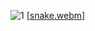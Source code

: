 ![1](https://github.com/SECRET-GUEST/SECRET-GUEST/assets/92639080/952c2779-3fd6-40c0-9a20-45debd806171)
[[snake.webm](https://github.com/SECRET-GUEST/SECRET-GUEST/assets/92639080/840ffbc6-92c7-4c2e-8c8b-0d17d89bfeb9)]

<!--

```
⠀⠀⠀⠀⠀⠀⠀⠀⠀⠀⠀⠀⠀⠀⠀⠀⠀⠀⠀⠀⠀⠀⠀⠀⠀⠀⠀⣠⡿⠁⠀⠀⠀⠀⠀⠀⠀⠀⠀⠀⠀⠀⠀
⠀⠀⠀⠀⠀⠀⠀⠀⠀⠀⠀⠀⠀⠀⠀⠀⠀⠀⠀⠀⠀⠀⠀⠀⠀⢠⣼⠋⠀⠀⠀⠀⠀⠀⠀⠀⠀⠀⠀⠀⠀⠀⠀
⠀⠀⠀⠀⠀⠀⠀⠀⠀⠀⠀⠀⠀⠀⠀⠀⠀⠀⠀⠀⠀⠀⠀⣠⡾⠋⠁⠀⠀⠀⠀⠀⠀⠀⠀⠀⠀⠀⠀⠀⠀⢀⡀
⠀⠀⠀⠀⠀⠀⠀⠀⠀⠀⠀⠀⠀⠀⠀⠀⠀⠀⠀⠀⣀⡴⠞⠉⠀⠀⠀⠀⠀⠀⠀⠀⠀⠀⠀⠀⠀⠀⠀⠀⢀⣾⠃
⠀⠀⠀⠀⠀⠀⠀⠀⠀⠀⠀⠀⠀⠀⠀⠀⠀⣀⡴⠟⠉⠀⠀⠀⠀⠀⠀⠀⠀⠀⠀⠀⠀⠀⠀⠀⠀⠀⠀⠀⢸⡏⠀
⠀⠀⠀⠀⠀⠀⠀⠀⠀⠀⠀⠀⠀⠀⢀⣴⡞⠉⠀⠀⠀⠀⠀⠀⠀⠀⠀⠀⠀⠀⠀⠀⠀⠀⠀⠀⠀⠀⠀⠀⠸⡇⠀
⠀⠀⠀⠀⠀⠀⠀⠀⠀⠀⠀⠀⠀⢠⠟⡞⠁⠀⠀⠀⠀⠀⠀⠀⠀⠀⠀⠀⠀⠀⠀⠀⠀⠀⠀⠀⠀⠀⠀⠀⠀⣿⡀
⠀⠀⠀⠀⠀⠀⠀⠀⠀⠀⠀⠀⠀⡾⢸⠀⠀⠀⠀⠀⠀⠀⠀⠀⠀⠀⠀⠀⠀⠀⠀⠀⠀⠀⠀⠀⠀⠀⡄⠀⢸⡇⠁
⠀⠀⠀⠀⠀⠀⠀⠀⠀⠀⠀⠀⣰⡇⢸⡄⠀⠀⠀⠀⠀⠀⢦⡀⠀⢠⡀⠀⠀⠀⠀⠀⠀⠀⠀⠀⠀⠀⢹⡀⣾⠀⠀
⠀⠀⠀⠀⠀⠀⠀⠀⠀⠀⢀⣰⣿⠀⢸⡇⠀⠀⠀⠀⠀⢰⡀⠹⣦⡀⠉⢦⡀⠀⠀⠀⠀⠀⠀⠀⠀⠀⠀⣿⠃⠀⠀
⠀⠀⠀⠀⠀⠀⠀⠀⢀⡴⢋⣼⠃⠀⠈⣇⠀⠀⠀⠘⢧⣀⣷⡶⠟⠙⠳⢤⣙⣦⡀⠀⠀⠀⠀⠀⠀⠀⢸⡏⠀⠀⠀
⠀⠀⠀⠀⠀⠀⢀⡴⢋⡴⢻⠏⠀⠀⠀⣿⠀⠀⠀⠀⠀⢿⡁⠀⠀⠀⠀⠀⠈⠙⣧⠀⠀⠀⠀⠀⠀⠀⣾⠀⠀⠀⠀
⠀⠀⠀⠀⣠⡴⠋⣰⠏⢰⡟⠀⠀⠀⠀⣿⠀⠀⠀⠀⠀⢸⡇⠀⠀⠀⠀⠀⠀⠀⣿⠀⠀⠀⠀⠀⠀⢠⡇⠀⠀⠀⠀
⠀⠀⠀⣾⠟⠀⣴⠃⢀⡿⠄⠀⠀⠀⠀⣿⠀⠀⠀⠀⣤⣿⣄⠀⠀⠀⠀⠀⠀⠀⣿⠀⠀⠀⠀⠀⠀⣾⠃⠀⠀⠀⠀
⠀⠀⠀⠙⠒⡾⠃⠀⣼⠆⠀⠀⠀⢠⣠⢿⣍⠀⠀⠀⠀⠀⠉⢳⣄⠀⠀⠀⠀⣰⣿⡀⠀⠀⠀⠀⠀⣿⠀⠀⠀⠀⠀
⠀⠀⠀⢀⡼⠁⠀⢠⡇⠀⠀⠀⠀⢸⠏⠀⠙⢷⣤⡀⠀⠀⠀⠀⣿⠷⠦⣄⣰⠏⠀⠀⠀⠀⠀⠀⣸⠏⠀⠀⠀⠀⠀
⠀⢀⣴⠋⠀⠀⢀⣾⠀⠀⠀⠀⢠⡟⠀⠀⠀⠀⠈⠛⢦⡀⠀⠀⠙⠀⠀⠈⡿⠀⠀⠀⠈⢒⣶⠾⠋⠀⠀⠀⠀⠀⠀
⣴⣿⠋⠀⢀⡴⢿⡇⠀⠀⠀⢠⡟⠀⠀⠀⠀⠀⠀⠀⠀⠙⠛⠶⠤⢴⣞⣒⣷⢠⠎⢉⣿⠟⠀⠀⠀⠀⠀⠀⠀⠀⠀
⠙⠦⠤⠶⠋⠀⡿⠀⠀⠀⢲⠟⠀⠀⠀⠀⠀⠀⠀⠀⠀⠀⠀⠀⠀⠀⠀⠈⠉⠛⠒⠛⠁⠀⠀⠀⠀⠀⠀⠀⠀⠀⠀
⠀⠀⠀⠀⠀⣸⣧⠀⠀⢀⡟⠀⠀⠀⠀⠀⠀⠀⠀⠀⠀⠀⠀⠀⠀⠀⠀⠀⠀⠀⠀⠀⠀⠀⠀⠀⠀⠀⠀⠀⠀⠀⠀
⠀⠀⠀⠀⢴⢳⠇⠀⢀⡾⠁⠀⠀⠀⠀⠀⠀⠀⠀⠀⠀⠀⠀⠀⠀⠀⠀⠀⠀⠀⠀⠀⠀⠀⠀⠀⠀⠀⠀⠀⠀⠀⠀
⠀⠀⠀⠀⠈⠛⠶⠖⠋⠀⠀
```
-->
